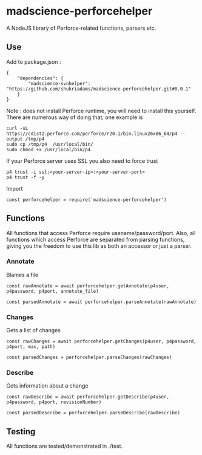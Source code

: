 # madscience-perforcehelper

A NodeJS library of Perforce-related functions, parsers etc.

## Use 

Add to package.json :

    {
        "dependencies": {
            "madscience-svnhelper": "https://github.com/shukriadams/madscience-perforcehelper.git#0.0.1"
        }
    }

Note : does not install Perforce runtime, you will need to install this yourself. There are numerous way of doing that, one example is

    curl -sL https://cdist2.perforce.com/perforce/r20.1/bin.linux26x86_64/p4 --output /tmp/p4 
    sudo cp /tmp/p4  /usr/local/bin/ 
    sudo chmod +x /usr/local/bin/p4 

If your Perforce server uses SSL you also need to force trust

    p4 trust -i ssl:<your-server-ip>:<your-server-port> 
    p4 trust -f -y 

Import

    const perforcehelper = require('madscience-perforcehelper')

## Functions

All functions that access Perforce require usename/password/port. Also, all functions which access Perforce are separated from parsing functions, giving you the freedom
to use this lib as both an accessor or just a parser.

### Annotate

Blames a file

    const rawAnnotate = await perforcehelper.getAnnotate(p4user, p4password, p4port, annotate_file)
    
    const parsedAnnotate = await perforcehelper.parseAnnotate(rawAnnotate)

### Changes

Gets a list of changes

    const rawChanges = await perforcehelper.getChanges(p4user, p4password, p4port, max, path)
    
    const parsedChanges = perforcehelper.parseChanges(rawChanges)

### Describe

Gets information about a change

    const rawDescribe = await perforcehelper.getDescribe(p4user, p4password, p4port, revisionNumber)
    
    const parsedDescribe = perforcehelper.parseDescribe(rawDescribe)

## Testing

All functions are tested/demonstrated in ./test. 
